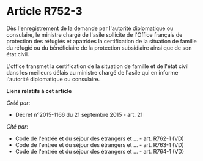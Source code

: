 # Article R752-3

Dès l'enregistrement de la demande par l'autorité diplomatique ou consulaire, le ministre chargé de l'asile sollicite de
l'Office français de protection des réfugiés et apatrides la certification de la situation de famille du réfugié ou du
bénéficiaire de la protection subsidiaire ainsi que de son état civil.

L'office transmet la certification de la situation de famille et de l'état civil dans les meilleurs délais au ministre chargé
de l'asile qui en informe l'autorité diplomatique ou consulaire.

**Liens relatifs à cet article**

_Créé par_:

  - Décret n°2015-1166 du 21 septembre 2015 - art. 21

_Cité par_:

  - Code de l'entrée et du séjour des étrangers et ... - art. R762-1 (VD)
  - Code de l'entrée et du séjour des étrangers et ... - art. R763-1 (VD)
  - Code de l'entrée et du séjour des étrangers et ... - art. R764-1 (VD)
